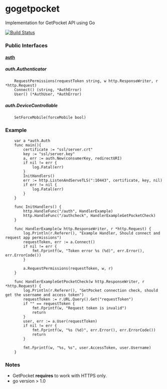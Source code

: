 gogetpocket
===========

Implementation for GetPocket API using Go

[![Build Status](https://travis-ci.org/Shaked/gogetpocket.svg)](https://travis-ci.org/Shaked/gogetpocket)

### Public Interfaces

#### [auth](http://getpocket.com/developer/docs/authentication)

##### auth.Authenticator

```
    RequestPermissions(requestToken string, w http.ResponseWriter, r *http.Request)
    Connect() (string, *AuthError)
    User() (*AuthUser, *AuthError)
```

##### auth.DeviceControllable

```
    SetForceMobile(forceMobile bool)
```

### Example

```
    var a *auth.Auth
    func main(){
        certificate := "ssl/server.crt"
        key := "ssl/server.key"
        a, err := auth.New(consumerKey, redirectURI)
        if nil != err {
            log.Fatal(err)
        }
        InitHandlers()
        err := http.ListenAndServeTLS(":10443", certificate, key, nil)
        if err != nil {
            log.Fatal(err)
        }
    }

    func InitHandlers() {
        http.HandleFunc("/auth", HandlerExample)
        http.HandleFunc("/authcheck", HandlerExampleGetPocketCheck)
    }

    func HandlerExample(w http.ResponseWriter, r *http.Request) {
        log.Println(r.Referer(), "Example Handler, Should connect and request app permissions")
        requestToken, err := a.Connect()
        if nil != err {
            fmt.Fprintf(w, "Token error %s (%d)", err.Error(), err.ErrorCode())
        }

        a.RequestPermissions(requestToken, w, r)
    }

    func HandlerExampleGetPocketCheck(w http.ResponseWriter, r *http.Request) {
        log.Println(r.Referer(), "GetPocket connection check, should get the username and access token")
        requestToken := r.URL.Query().Get("requestToken")
        if "" == requestToken {
            fmt.Fprintf(w, "Request token is invalid")
            return
        }
        user, err := a.User(requestToken)
        if nil != err {
            fmt.Fprintf(w, "%s (%d)", err.Error(), err.ErrorCode())
            return
        }

        fmt.Fprintf(w, "%s, %s", user.AccessToken, user.Username)
    }
```

### Notes

- GetPocket **requires** to work with HTTPS only. 
- go version > 1.0
